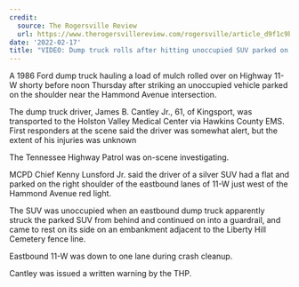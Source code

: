 ```yaml
---
credit:
  source: The Rogersville Review
  url: https://www.therogersvillereview.com/rogersville/article_d9f1c9bc-476b-5816-947d-2da5b42ea4af.html
date: '2022-02-17'
title: "VIDEO: Dump truck rolls after hitting unoccupied SUV parked on 11-W shoulder Mount Carmel"
---
```

A 1986 Ford dump truck hauling a load of mulch rolled over on Highway 11-W shorty before noon Thursday after striking an unoccupied vehicle parked on the shoulder near the Hammond Avenue intersection.

The dump truck driver, James B. Cantley Jr., 61, of Kingsport, was transported to the Holston Valley Medical Center via Hawkins County EMS. First responders at the scene said the driver was somewhat alert, but the extent of his injuries was unknown

The Tennessee Highway Patrol was on-scene investigating.

MCPD Chief Kenny Lunsford Jr. said the driver of a silver SUV had a flat and parked on the right shoulder of the eastbound lanes of 11-W just west of the Hammond Avenue red light.

The SUV was unoccupied when an eastbound dump truck apparently struck the parked SUV from behind and continued on into a guardrail, and came to rest on its side on an embankment adjacent to the Liberty Hill Cemetery fence line.

Eastbound 11-W was down to one lane during crash cleanup.

Cantley was issued a written warning by the THP.
